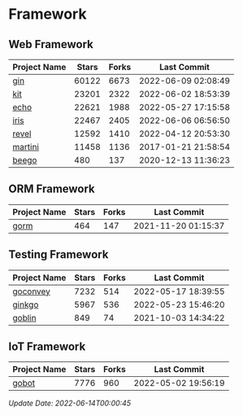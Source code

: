 # Framework

## Web Framework
| Project Name | Stars | Forks | Last Commit |
| ------------ | ----- | ----- | ----------- |
| [gin](https://github.com/gin-gonic/gin) | 60122 | 6673 | 2022-06-09 02:08:49 |
| [kit](https://github.com/go-kit/kit) | 23201 | 2322 | 2022-06-02 18:53:39 |
| [echo](https://github.com/labstack/echo) | 22621 | 1988 | 2022-05-27 17:15:58 |
| [iris](https://github.com/kataras/iris) | 22467 | 2405 | 2022-06-06 06:56:50 |
| [revel](https://github.com/revel/revel) | 12592 | 1410 | 2022-04-12 20:53:30 |
| [martini](https://github.com/go-martini/martini) | 11458 | 1136 | 2017-01-21 21:58:54 |
| [beego](https://github.com/astaxie/beego) | 480 | 137 | 2020-12-13 11:36:23 |

## ORM Framework
| Project Name | Stars | Forks | Last Commit |
| ------------ | ----- | ----- | ----------- |
| [gorm](https://github.com/jinzhu/gorm) | 464 | 147 | 2021-11-20 01:15:37 |

## Testing Framework
| Project Name | Stars | Forks | Last Commit |
| ------------ | ----- | ----- | ----------- |
| [goconvey](https://github.com/smartystreets/goconvey) | 7232 | 514 | 2022-05-17 18:39:55 |
| [ginkgo](https://github.com/onsi/ginkgo) | 5967 | 536 | 2022-05-23 15:46:20 |
| [goblin](https://github.com/franela/goblin) | 849 | 74 | 2021-10-03 14:34:22 |

## IoT Framework
| Project Name | Stars | Forks | Last Commit |
| ------------ | ----- | ----- | ----------- |
| [gobot](https://github.com/hybridgroup/gobot) | 7776 | 960 | 2022-05-02 19:56:19 |

*Update Date: 2022-06-14T00:00:45*